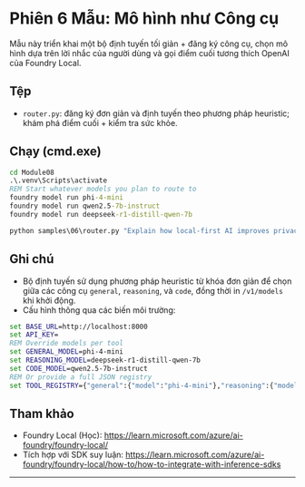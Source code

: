 <!--
CO_OP_TRANSLATOR_METADATA:
{
  "original_hash": "d28c8fdf6c32d02120403c7b4526392b",
  "translation_date": "2025-09-22T21:53:52+00:00",
  "source_file": "Module08/samples/06/README.md",
  "language_code": "vi"
}
-->
# Phiên 6 Mẫu: Mô hình như Công cụ

Mẫu này triển khai một bộ định tuyến tối giản + đăng ký công cụ, chọn mô hình dựa trên lời nhắc của người dùng và gọi điểm cuối tương thích OpenAI của Foundry Local.

## Tệp
- `router.py`: đăng ký đơn giản và định tuyến theo phương pháp heuristic; khám phá điểm cuối + kiểm tra sức khỏe.

## Chạy (cmd.exe)
```cmd
cd Module08
.\.venv\Scripts\activate
REM Start whatever models you plan to route to
foundry model run phi-4-mini
foundry model run qwen2.5-7b-instruct
foundry model run deepseek-r1-distill-qwen-7b

python samples\06\router.py "Explain how local-first AI improves privacy in two sentences."
```

## Ghi chú
- Bộ định tuyến sử dụng phương pháp heuristic từ khóa đơn giản để chọn giữa các công cụ `general`, `reasoning`, và `code`, đồng thời in `/v1/models` khi khởi động.
- Cấu hình thông qua các biến môi trường:
```cmd
set BASE_URL=http://localhost:8000
set API_KEY=
REM Override models per tool
set GENERAL_MODEL=phi-4-mini
set REASONING_MODEL=deepseek-r1-distill-qwen-7b
set CODE_MODEL=qwen2.5-7b-instruct
REM Or provide a full JSON registry
set TOOL_REGISTRY={"general":{"model":"phi-4-mini"},"reasoning":{"model":"deepseek-r1-distill-qwen-7b"},"code":{"model":"qwen2.5-7b-instruct"}}
```

## Tham khảo
- Foundry Local (Học): https://learn.microsoft.com/azure/ai-foundry/foundry-local/
- Tích hợp với SDK suy luận: https://learn.microsoft.com/azure/ai-foundry/foundry-local/how-to/how-to-integrate-with-inference-sdks

---

